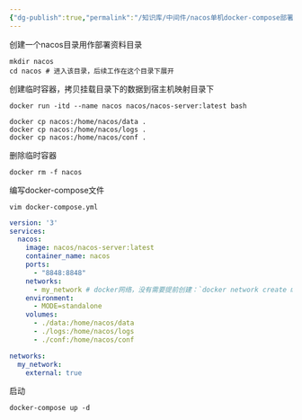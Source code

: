 ```yaml
---
{"dg-publish":true,"permalink":"/知识库/中间件/nacos单机docker-compose部署/"}
---
```


创建一个nacos目录用作部署资料目录
``` shell
mkdir nacos
cd nacos # 进入该目录，后续工作在这个目录下展开
```

创建临时容器，拷贝挂载目录下的数据到宿主机映射目录下
``` shell
docker run -itd --name nacos nacos/nacos-server:latest bash
```

``` shell
docker cp nacos:/home/nacos/data .
docker cp nacos:/home/nacos/logs .
docker cp nacos:/home/nacos/conf .
```

删除临时容器
``` shell
docker rm -f nacos
```

编写docker-compose文件
``` shell 
vim docker-compose.yml
```

``` yml
version: '3'
services:
  nacos:
    image: nacos/nacos-server:latest
    container_name: nacos
    ports:
      - "8848:8848"
    networks:
      - my_network # docker网络，没有需要提前创建：`docker network create my_network`
    environment:
      - MODE=standalone
    volumes:
      - ./data:/home/nacos/data
      - ./logs:/home/nacos/logs
      - ./conf:/home/nacos/conf

networks:
  my_network:
    external: true
```

启动
``` shell
docker-compose up -d
```